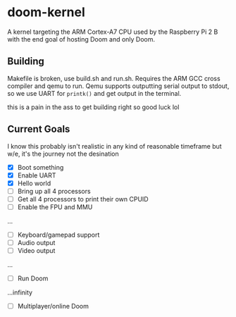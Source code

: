 # doom-kernel
A kernel targeting the ARM Cortex-A7 CPU used by the Raspberry Pi 2 B with the end goal of hosting Doom and only Doom.

## Building

Makefile is broken, use build.sh and run.sh. Requires the ARM GCC cross compiler and qemu to run.
Qemu supports outputting serial output to stdout, so we use UART for `printk()` and get output in the terminal.

this is a pain in the ass to get building right so good luck lol

## Current Goals

I know this probably isn't realistic in any kind of reasonable timeframe but w/e, it's the journey not the desination

- [X] Boot something
- [X] Enable UART
- [X] Hello world
- [ ] Bring up all 4 processors
- [ ] Get all 4 processors to print their own CPUID
- [ ] Enable the FPU and MMU

...

- [ ] Keyboard/gamepad support
- [ ] Audio output
- [ ] Video output

...

- [ ] Run Doom

...infinity

- [ ] Multiplayer/online Doom
